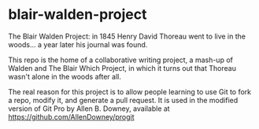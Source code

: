 blair-walden-project
====================

The Blair Walden Project: in 1845 Henry David Thoreau went to live in the woods... a year later his journal was found.

This repo is the home of a collaborative writing project, a mash-up of Walden and The Blair Which Project, in which it turns out that Thoreau wasn't alone in the woods after all.

The real reason for this project is to allow people learning to use Git to fork a repo, modify it, and generate a pull request.  It is used in the modified version of Git Pro by Allen B. Downey, available at https://github.com/AllenDowney/progit
